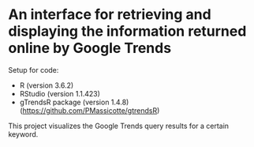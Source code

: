 # An interface for retrieving and displaying the information returned online by Google Trends

Setup for code:

  - R (version 3.6.2)
  - RStudio (version 1.1.423)
  - gTrendsR package (version 1.4.8) (https://github.com/PMassicotte/gtrendsR)

This project visualizes the Google Trends query results for a certain keyword.
